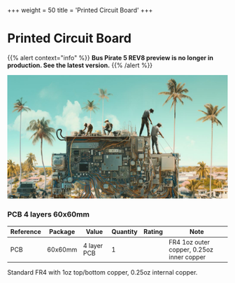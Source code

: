 +++
weight = 50
title = 'Printed Circuit Board'
+++

# Printed Circuit Board

{{% alert context="info" %}}
**Bus Pirate 5 REV8 preview is no longer in production. See the latest version.**
{{% /alert %}}

![](./img/pcb.jpg)

### PCB 4 layers 60x60mm

|**Reference**|**Package**|**Value**|**Quantity**|**Rating**|**Note**|
|-|-|-|-|-|-|
|PCB  |60x60mm|4 layer PCB|1  ||FR4 1oz outer copper, 0.25oz inner copper|

Standard FR4 with 1oz top/bottom copper, 0.25oz internal copper.
